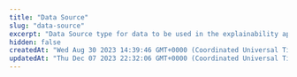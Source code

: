 ```yaml
---
title: "Data Source"
slug: "data-source"
excerpt: "Data Source type for data to be used in the explainability api's."
hidden: false
createdAt: "Wed Aug 30 2023 14:39:46 GMT+0000 (Coordinated Universal Time)"
updatedAt: "Thu Dec 07 2023 22:32:06 GMT+0000 (Coordinated Universal Time)"
---
```


